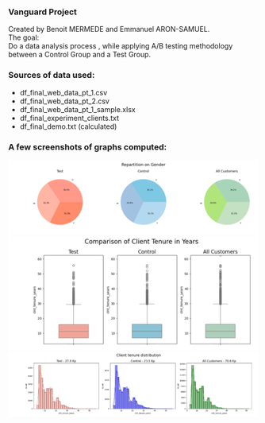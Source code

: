 ### Vanguard Project<br>

Created by Benoit MERMEDE and Emmanuel ARON-SAMUEL.<br>
The goal:<br>
Do a data analysis process , while applying A/B testing methodology between a Control Group and a Test Group.<br>

### Sources of data used:<br>
- df_final_web_data_pt_1.csv  <br>
- df_final_web_data_pt_2.csv  <br>
- df_final_web_data_pt_1_sample.xlsx  <br>
- df_final_experiment_clients.txt
- df_final_demo.txt (calculated)

### A few screenshots of graphs computed: <br>

![repartition on gender](images/repartition_on_gender.png)  
![client_tenure_in_years](images/client_tenure_in_years.png) 
![client_tenure_distribution](images/client_tenure_distribution.png) 

